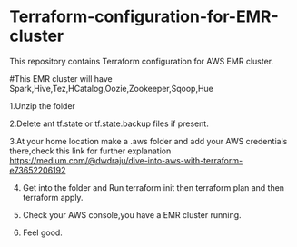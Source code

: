 # Terraform-configuration-for-EMR-cluster
This repository contains Terraform configuration for AWS EMR cluster.

#This EMR cluster will have Spark,Hive,Tez,HCatalog,Oozie,Zookeeper,Sqoop,Hue

1.Unzip the folder


2.Delete ant tf.state or tf.state.backup files if present.


3.At your home location make a .aws folder and add your AWS credentials there,check this link for further explanation        https://medium.com/@dwdraju/dive-into-aws-with-terraform-e73652206192


4. Get into the folder and Run terraform init then terraform plan and then terraform apply.


5. Check your AWS console,you have a EMR cluster running.


6. Feel good.
  
